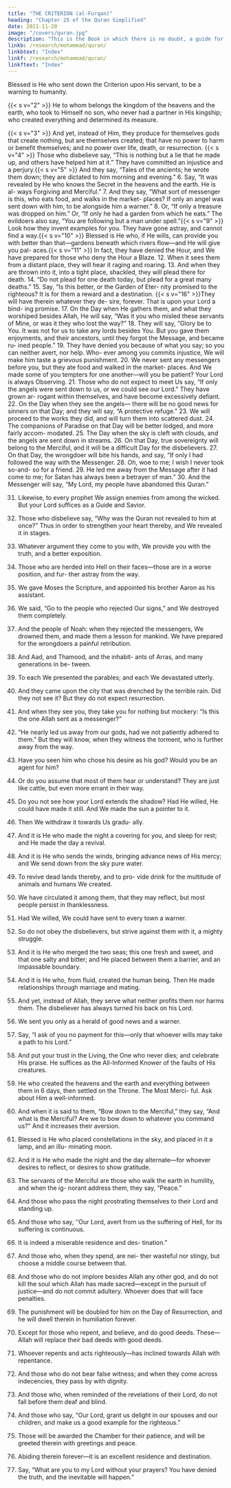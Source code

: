 ```yaml
---
title: "THE CRITERION (al-Furqan)"
heading: "Chapter 25 of the Quran Simplified"
date: 2021-11-20
image: "/covers/quran.jpg"
description: "This is the Book in which there is no doubt, a guide for the righteous."
linkb: /research/mohammad/quran/
linkbtext: "Index"
linkf: /research/mohammad/quran/
linkftext: "Index"
---
```



Blessed is He who sent down the Criterion upon His servant, to be a warning to humanity.

{{< s v="2" >}}  He to whom belongs the kingdom of the heavens and the earth, who took to Himself
no son, who never had a partner in His kingship; who created everything and determined its measure.

{{< s v="3" >}}  And yet, instead of Him, they produce for themselves gods that create nothing, but are
themselves created; that have no power to harm or benefit themselves; and no power
over life, death, or resurrection.
{{< s v="4" >}}  Those who disbelieve say, “This is nothing but a lie that he made up, and others have
helped him at it.” They have committed an injustice and a perjury.{{< s v="5" >}}  And they say, “Tales of the ancients; he
wrote them down; they are dictated to him
morning and evening.”
6. Say, “It was revealed by He who knows the
Secret in the heavens and the earth. He is al-
ways Forgiving and Merciful.”
7. And they say, “What sort of messenger is
this, who eats food, and walks in the market-
places? If only an angel was sent down with
him, to be alongside him a warner.”
8. Or, “If only a treasure was dropped on
him.” Or, “If only he had a garden from
which he eats.” The evildoers also say, “You
are following but a man under spell.”{{< s v="9" >}}  Look how they invent examples for you.
They have gone astray, and cannot find a
way.{{< s v="10" >}}  Blessed is He who, if He wills, can provide
you with better than that—gardens beneath
which rivers flow—and He will give you pal-
aces.{{< s v="11" >}}  In fact, they have denied the Hour, and We
have prepared for those who deny the Hour a
Blaze.
12. When it sees them from a distant place,
they will hear it raging and roaring.
13. And when they are thrown into it, into a
tight place, shackled, they will plead there for
death.
14. “Do not plead for one death today, but
plead for a great many deaths.”
15. Say, “Is this better, or the Garden of Eter-
nity promised to the righteous? It is for them
a reward and a destination.
{{< s v="16" >}}They will have therein whatever they de-
sire, forever. That is upon your Lord a bind-
ing promise.
17. On the Day when He gathers them, and
what they worshiped besides Allah, He will
say, “Was it you who misled these servants of
Mine, or was it they who lost the way?”
18. They will say, “Glory be to You. It was not
for us to take any lords besides You. But you
gave them enjoyments, and their ancestors,
until they forgot the Message, and became ru-
ined people.”
19. They have denied you because of what you
say; so you can neither avert, nor help. Who-
ever among you commits injustice, We will
make him taste a grievous punishment.
20. We never sent any messengers before you,
but they ate food and walked in the market-
places. And We made some of you tempters
for one another—will you be patient? Your
Lord is always Observing.
21. Those who do not expect to meet Us say,
“If only the angels were sent down to us, or
we could see our Lord.” They have grown ar-
rogant within themselves, and have become
excessively defiant.
22. On the Day when they see the angels—
there will be no good news for sinners on that
Day; and they will say, “A protective refuge.”
23. We will proceed to the works they did, and
will turn them into scattered dust.
24. The companions of Paradise on that Day
will be better lodged, and more fairly accom-
modated.
25. The Day when the sky is cleft with clouds,
and the angels are sent down in streams.
26. On that Day, true sovereignty will belong
to the Merciful, and it will be a difficult Day
for the disbelievers.
27. On that Day, the wrongdoer will bite his
hands, and say, “If only I had followed the
way with the Messenger.
28. Oh, woe to me; I wish I never took so-and-
so for a friend.
29. He led me away from the Message after it
had come to me; for Satan has always been a
betrayer of man.”
30. And the Messenger will say, “My Lord, my
people have abandoned this Quran.”

31. Likewise, to every prophet We assign enemies from among the wicked. But your Lord
suffices as a Guide and Savior.

32. Those who disbelieve say, “Why was the Quran not revealed to him at once?” Thus in
order to strengthen your heart thereby, and We revealed it in stages.

33. Whatever argument they come to you with, We provide you with the truth, and a
better exposition.

34. Those who are herded into Hell on their faces—those are in a worse position, and fur-
ther astray from the way.

35. We gave Moses the Scripture, and appointed his brother Aaron as his assistant.

36. We said, “Go to the people who rejected Our signs,” and We destroyed them completely.

37. And the people of Noah: when they rejected the messengers, We drowned them,
and made them a lesson for mankind. We
have prepared for the wrongdoers a painful
retribution.
38. And Aad, and Thamood, and the inhabit-
ants of Arras, and many generations in be-
tween.
39. To each We presented the parables; and
each We devastated utterly.
40. And they came upon the city that was
drenched by the terrible rain. Did they not
see it? But they do not expect resurrection.
41. And when they see you, they take you for
nothing but mockery: “Is this the one Allah
sent as a messenger?”
42. “He nearly led us away from our gods, had
we not patiently adhered to them.” But they
will know, when they witness the torment,
who is further away from the way.
43. Have you seen him who chose his desire as
his god? Would you be an agent for him?
44. Or do you assume that most of them hear
or understand? They are just like cattle, but
even more errant in their way.
45. Do you not see how your Lord extends the
shadow? Had He willed, He could have made
it still. And We made the sun a pointer to it.
46. Then We withdraw it towards Us gradu-
ally.
47. And it is He who made the night a covering
for you, and sleep for rest; and He made the
day a revival.
48. And it is He who sends the winds, bringing
advance news of His mercy; and We send
down from the sky pure water.
49. To revive dead lands thereby, and to pro-
vide drink for the multitude of animals and
humans We created.
50. We have circulated it among them, that
they may reflect, but most people persist in
thanklessness.
51. Had We willed, We could have sent to
every town a warner.
52. So do not obey the disbelievers, but strive
against them with it, a mighty struggle.
53. And it is He who merged the two seas; this
one fresh and sweet, and that one salty and
bitter; and He placed between them a barrier,
and an impassable boundary.

54. And it is He who, from fluid, created the human being. Then He made relationships through marriage and mating.


55. And yet, instead of Allah, they serve what neither profits them nor harms them. The disbeliever has always turned his back on his Lord.

56. We sent you only as a herald of good news and a warner.

57. Say, “I ask of you no payment for this—only that whoever wills may take a path to his Lord.”
58. And put your trust in the Living, the One who never dies; and celebrate His praise. He
suffices as the All-Informed Knower of the faults of His creatures.

59. He who created the heavens and the earth and everything between them in 6 days, then settled on the Throne. The Most Merci-
ful. Ask about Him a well-informed.

60. And when it is said to them, “Bow down to the Merciful,” they say, “And what is the
Merciful? Are we to bow down to whatever you command us?” And it increases their aversion.
61. Blessed is He who placed constellations in
the sky, and placed in it a lamp, and an illu-
minating moon.
62. And it is He who made the night and the
day alternate—for whoever desires to reflect,
or desires to show gratitude.
63. The servants of the Merciful are those who
walk the earth in humility, and when the ig-
norant address them, they say, “Peace.”
64. And those who pass the night prostrating
themselves to their Lord and standing up.
65. And those who say, ‘‘Our Lord, avert from
us the suffering of Hell, for its suffering is
continuous.
66. It is indeed a miserable residence and des-
tination.”
67. And those who, when they spend, are nei-
ther wasteful nor stingy, but choose a middle
course between that.

68. And those who do not implore besides Allah any other god, and do not kill the soul which Allah has made sacred—except in the
pursuit of justice—and do not commit adultery. Whoever does that will face penalties.

69. The punishment will be doubled for him
on the Day of Resurrection, and he will dwell
therein in humiliation forever.

70. Except for those who repent, and believe, and do good deeds. These—Allah will replace
their bad deeds with good deeds. 

71. Whoever repents and acts righteously—has inclined towards Allah with repentance. 

72. And those who do not bear false witness; and when they come across indecencies, they pass by with dignity.

73. And those who, when reminded of the revelations of their Lord, do not fall before them deaf and blind.

74. And those who say, “Our Lord, grant us delight in our spouses and our children, and
make us a good example for the righteous.”

75. Those will be awarded the Chamber for their patience, and will be greeted therein with greetings and peace.

76. Abiding therein forever—it is an excellent residence and destination.
77. Say, “What are you to my Lord without your prayers? You have denied the truth, and the inevitable will happen.”
